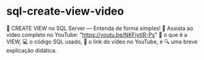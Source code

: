 # sql-create-view-video
🧠 CREATE VIEW no SQL Server — Entenda de forma simples!  🎥 Assista ao vídeo completo no YouTube: "https://youtu.be/NKFiytIR-Ps" 📌 o que é a VIEW, 💻 o código SQL usado, 🎥 o link do vídeo no YouTube, e 🔍 uma breve explicação didática.
